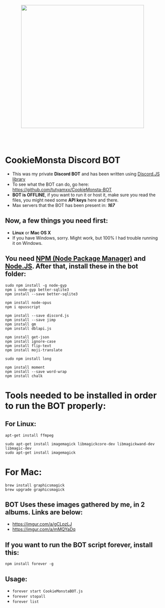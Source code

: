 <p align="center">
  <img src="https://i.imgur.com/5WDYzyG.png" widht="400" height="400"><br/>
</p>
<br/><br/>


# CookieMonsta Discord BOT

* This was my private **Discord BOT** and has been written using [Discord.JS library](https://discord.js.org/#/)
* To see what the BOT can do, go here: https://github.com/tutyamxx/CookieMonsta-BOT
* **BOT is OFFLINE**, if you want to run it or host it, make sure you read the files, you might need some **API keys** here and there.
* Max servers that the BOT has been present in: ***167***


## Now, a few things you need first:

* **Linux** or **Mac OS X**
* If you have Windows, sorry. Might work, but 100% I had trouble running it on Windows.


## You need [NPM (Node Package Manager)](https://www.npmjs.com/) and [Node.JS](https://nodejs.org/en/). After that, install these in the bot folder:

```
sudo npm install -g node-gyp
npm i node-gyp better-sqlite3
npm install --save better-sqlite3

npm install node-opus
npm i opusscript

npm install --save discord.js
npm install --save jimp
npm install gm
npm install dblapi.js

npm install get-json
npm install ignore-case
npm install flip-text
npm install moji-translate

sudo npm install long

npm install moment
npm install --save word-wrap
npm install chalk
```

# Tools needed to be installed in order to run the BOT properly:

## For Linux:

```
apt-get install ffmpeg

sudo apt-get install imagemagick libmagickcore-dev libmagickwand-dev libmagic-dev
sudo apt-get install imagemagick
```

# For Mac:
```
brew install graphicsmagick
brew upgrade graphicsmagick
```

## BOT Uses these images gathered by me, in 2 albums. Links are below:

* https://imgur.com/a/gCLpzLJ
* https://imgur.com/a/mMQYaDq 

## If you want to run the BOT script forever, install this:

```npm install forever -g```

## Usage:
* ``forever start CookieMonstaBOT.js``
* ``forever stopall``
* ``forever list``
